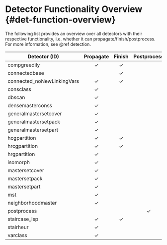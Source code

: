 # Detector Functionality Overview {#det-function-overview}

The following list provides an overview over all detectors with their respective
functionality, i.e. whether it can propagate/finish/postprocess. For
more information, see @ref detection.

|         Detector (ID)       | Propagate | Finish | Postprocess |
|-----------------------------|:---------:|:------:|:-----------:|
| compgreedily                | ✓ | ✓ |   |
| connectedbase               |   | ✓ |   |
| connected_noNewLinkingVars  | ✓ | ✓ |   |
| consclass                   | ✓ |   |   |
| dbscan                      | ✓ |   |   |
| densemasterconss            | ✓ |   |   |
| generalmastersetcover       | ✓ |   |   |
| generalmastersetpack        | ✓ |   |   |
| generalmastersetpart        | ✓ |   |   |
| hcgpartition                | ✓ | ✓ |   |
| hrcgpartition               | ✓ | ✓ |   |
| hrgpartition                | ✓ |   |   |
| isomorph                    | ✓ |   |   |
| mastersetcover              | ✓ |   |   |
| mastersetpack               | ✓ |   |   |
| mastersetpart               | ✓ |   |   |
| mst                         | ✓ |   |   |
| neighborhoodmaster          | ✓ |   |   |
| postprocess                 |   |   | ✓ |
| staircase_lsp               | ✓ | ✓ |   |
| stairheur                   | ✓ |   |   |
| varclass                    | ✓ |   |   |
